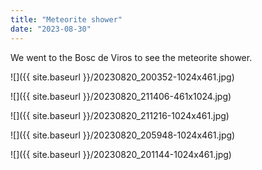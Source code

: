 ```yaml
---
title: "Meteorite shower"
date: "2023-08-30"
---
```


We went to the Bosc de Viros to see the meteorite shower.

![]({{ site.baseurl }}/20230820_200352-1024x461.jpg)

![]({{ site.baseurl }}/20230820_211406-461x1024.jpg)

![]({{ site.baseurl }}/20230820_211216-1024x461.jpg)

![]({{ site.baseurl }}/20230820_205948-1024x461.jpg)

![]({{ site.baseurl }}/20230820_201144-1024x461.jpg)
